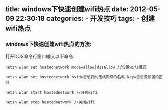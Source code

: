 title: windows下快速创建wifi热点
date: 2012-05-09 22:30:18
categories: 
    - 开发技巧
tags:
    - 创建wifi热点
---

### windows下快速创建wifi热点的方法:

打开DOS命令行窗口输入以下命令:

    netsh wlan set hostednetwork mode=allow|disallow //设置wifi模式

    netsh wlan set hostednetwork ssid=您想要的无线网络的名称 key=您想要设置的密码

    netsh wlan start hostednetwork //开启wifi

    netsh wlan stop hostednetwork //关闭wifi

